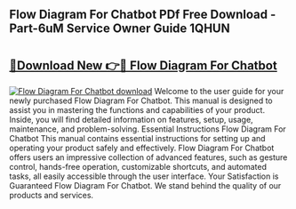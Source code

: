 ## Flow Diagram For Chatbot PDf Free Download - Part-6uM Service Owner Guide 1QHUN

# <h2><a href="http://dfn09d.blite.top/?on=Flow+Diagram+For+Chatbot">🔗Download New 👉🔴 Flow Diagram For Chatbot</a></h2>

[![Flow Diagram For Chatbot download](https://i.imgur.com/lujVjoI.png)](http://dfn09d.blite.top/?on=Flow+Diagram+For+Chatbot)
Welcome to the user guide for your newly purchased Flow Diagram For Chatbot. This manual is designed to assist you in mastering the functions and capabilities of your product. Inside, you will find detailed information on features, setup, usage, maintenance, and problem-solving. Essential Instructions Flow Diagram For Chatbot This manual contains essential instructions for setting up and operating your product safely and effectively. Flow Diagram For Chatbot offers users an impressive collection of advanced features, such as gesture control, hands-free operation, customizable shortcuts, and automated tasks, all easily accessible through the user interface. Your Satisfaction is Guaranteed Flow Diagram For Chatbot. We stand behind the quality of our products and services.
